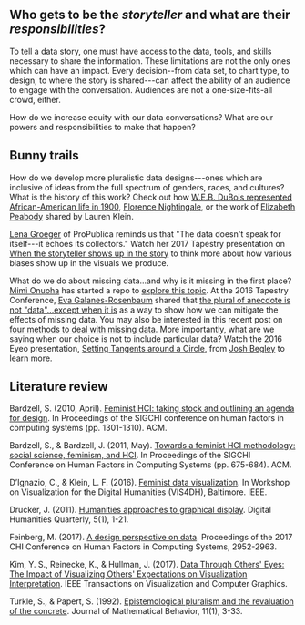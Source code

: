 ## Who gets to be the *storyteller* and what are their *responsibilities*? ##

To tell a data story, one must have access to the data, tools, and skills necessary to share the information. These limitations are not the only ones which can have an impact. Every decision--from data set, to chart type, to design, to where the story is shared---can affect the ability of an audience to engage with the conversation. Audiences are not a one-size-fits-all crowd, either. 

How do we increase equity with our data conversations? What are our powers and responsibilities to make that happen?

## Bunny trails ##
How do we develop more pluralistic data designs---ones which are inclusive of ideas from the full spectrum of genders, races, and cultures? What is the history of this work? Check out how [W.E.B. DuBois represented African-American life in 1900](http://publicdomainreview.org/collections/w-e-b-du-bois-hand-drawn-infographics-of-african-american-life-1900/), [Florence Nightingale](https://www.sciencenews.org/article/florence-nightingale-passionate-statistician), or the work of [Elizabeth Peabody](http://lklein.com/2014/12/visualization-as-argument/) shared by Lauren Klein.

[Lena Groeger](https://twitter.com/lenagroeger) of ProPublica reminds us that "The data doesn't speak for itself---it echoes its collectors." Watch her 2017 Tapestry presentation on [When the storyteller shows up in the story](https://youtu.be/TvJYDz8849g) to think more about how various biases show up in the visuals we produce.

What do we do about missing data...and why is it missing in the first place? [Mimi Onuoha](https://twitter.com/thistimeitsmimi) has started a repo to [explore this topic](https://github.com/MimiOnuoha/missing-datasets). At the 2016 Tapestry Conference, [Eva Galanes-Rosenbaum](https://twitter.com/NotoriousEGR) shared that [the plural of anecdote is not "data"...except when it is](http://www.tapestryconference.com/blog/2016/plural-anecdote-not-data%E2%80%94except-when-it) as a way to show how we can mitigate the effects of missing data. You may also be interested in this recent post on [four methods to deal with missing data](https://blog.socialcops.com/academy/resources/4-methods-missing-data/). More importantly, what are we saying when our choice is not to include particular data? Watch the 2016 Eyeo presentation, [Setting Tangents around a Circle](https://vimeo.com/176869833), from [Josh Begley](https://twitter.com/joshbegley) to learn more.


## Literature review ##
Bardzell, S. (2010, April). [Feminist HCI: taking stock and outlining an agenda for design](https://pdfs.semanticscholar.org/61f2/408e1b510e5b10617abf947adfb5a35e8646.pdf). In Proceedings of the SIGCHI conference on human factors in computing systems (pp. 1301-1310). ACM.

Bardzell, S., & Bardzell, J. (2011, May). [Towards a feminist HCI methodology: social science, feminism, and HCI](https://s3.amazonaws.com/academia.edu.documents/31454793/CHI11_FeministMethods_CAMERAREADY.pdf?AWSAccessKeyId=AKIAIWOWYYGZ2Y53UL3A&Expires=1509729799&Signature=F%2FZtRGJZPQbw72M2nE5olD7FFhI%3D&response-content-disposition=inline%3B%20filename%3DTowards_a_feminist_HCI_methodology_socia.pdf). In Proceedings of the SIGCHI Conference on Human Factors in Computing Systems (pp. 675-684). ACM.

D’Ignazio, C., & Klein, L. F. (2016). [Feminist data visualization](http://www.kanarinka.com/wp-content/uploads/2015/07/IEEE_Feminist_Data_Visualization.pdf). In Workshop on Visualization for the Digital Humanities (VIS4DH), Baltimore. IEEE.

Drucker, J. (2011). [Humanities approaches to graphical display](http://www.digitalhumanities.org/dhq/vol/5/1/000091/000091.html). Digital Humanities Quarterly, 5(1), 1-21.

Feinberg, M. (2017). [A design perspective on data](https://ils.unc.edu/~mfeinber/Feinberg%202017c.pdf). Proceedings of the 2017 CHI Conference on Human Factors in Computing Systems, 2952-2963.

Kim, Y. S., Reinecke, K., & Hullman, J. (2017). [Data Through Others' Eyes: The Impact of Visualizing Others' Expectations on Visualization Interpretation](http://faculty.washington.edu/jhullman/VIS17_Expectations_SocialVis.pdf). IEEE Transactions on Visualization and Computer Graphics.

Turkle, S., & Papert, S. (1992). [Epistemological pluralism and the revaluation of the concrete](http://web.mit.edu/sturkle/www/pdfsforstwebpage/ST_Epistemo%20Pluralism.pdf). Journal of Mathematical Behavior, 11(1), 3-33.
